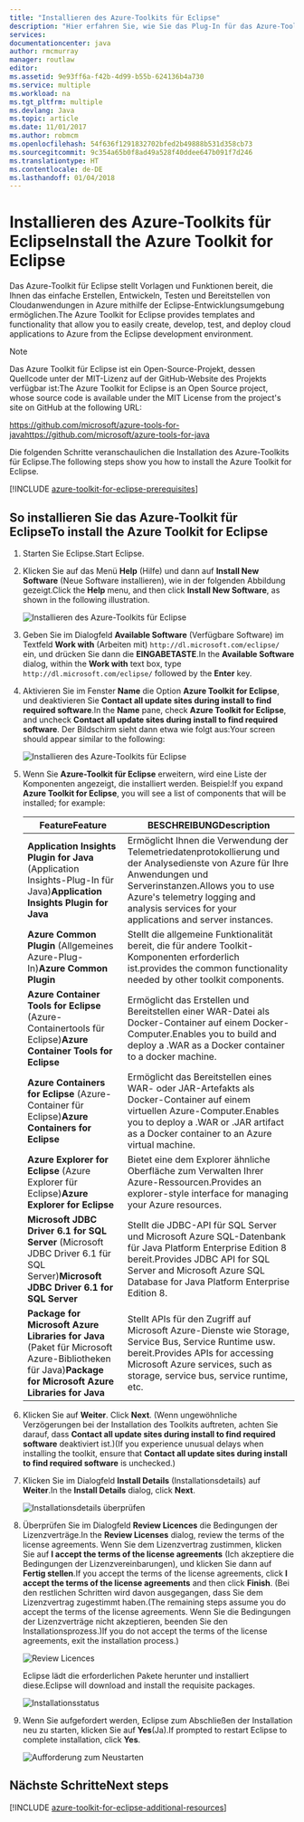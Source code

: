 ```yaml
---
title: "Installieren des Azure-Toolkits für Eclipse"
description: "Hier erfahren Sie, wie Sie das Plug-In für das Azure-Toolkit für Eclipse installieren, um in Azure Cloudanwendungen zu erstellen und bereitzustellen."
services: 
documentationcenter: java
author: rmcmurray
manager: routlaw
editor: 
ms.assetid: 9e93ff6a-f42b-4d99-b55b-624136b4a730
ms.service: multiple
ms.workload: na
ms.tgt_pltfrm: multiple
ms.devlang: Java
ms.topic: article
ms.date: 11/01/2017
ms.author: robmcm
ms.openlocfilehash: 54f636f1291832702bfed2b49888b531d358cb73
ms.sourcegitcommit: 9c354a65b0f8ad49a528f40ddee647b091f7d246
ms.translationtype: HT
ms.contentlocale: de-DE
ms.lasthandoff: 01/04/2018
---
```

# <a name="install-the-azure-toolkit-for-eclipse"></a><span data-ttu-id="3dc37-103">Installieren des Azure-Toolkits für Eclipse</span><span class="sxs-lookup"><span data-stu-id="3dc37-103">Install the Azure Toolkit for Eclipse</span></span>

<span data-ttu-id="3dc37-104">Das Azure-Toolkit für Eclipse stellt Vorlagen und Funktionen bereit, die Ihnen das einfache Erstellen, Entwickeln, Testen und Bereitstellen von Cloudanwendungen in Azure mithilfe der Eclipse-Entwicklungsumgebung ermöglichen.</span><span class="sxs-lookup"><span data-stu-id="3dc37-104">The Azure Toolkit for Eclipse provides templates and functionality that allow you to easily create, develop, test, and deploy cloud  applications to Azure from the Eclipse development environment.</span></span>

> [!NOTE] 
> 
> <span data-ttu-id="3dc37-105">Das Azure Toolkit für Eclipse ist ein Open-Source-Projekt, dessen Quellcode unter der MIT-Lizenz auf der GitHub-Website des Projekts verfügbar ist:</span><span class="sxs-lookup"><span data-stu-id="3dc37-105">The Azure Toolkit for Eclipse is an Open Source project, whose source code is available under the MIT License from the project's site on GitHub at the following URL:</span></span> 
> 
> <span data-ttu-id="3dc37-106"><https://github.com/microsoft/azure-tools-for-java></span><span class="sxs-lookup"><span data-stu-id="3dc37-106"><https://github.com/microsoft/azure-tools-for-java></span></span> 
> 

<span data-ttu-id="3dc37-107">Die folgenden Schritte veranschaulichen die Installation des Azure-Toolkits für Eclipse.</span><span class="sxs-lookup"><span data-stu-id="3dc37-107">The following steps show you how to install the Azure Toolkit for Eclipse.</span></span>

[!INCLUDE [azure-toolkit-for-eclipse-prerequisites](../includes/azure-toolkit-for-eclipse-prerequisites.md)]

## <a name="to-install-the-azure-toolkit-for-eclipse"></a><span data-ttu-id="3dc37-108">So installieren Sie das Azure-Toolkit für Eclipse</span><span class="sxs-lookup"><span data-stu-id="3dc37-108">To install the Azure Toolkit for Eclipse</span></span>

1. <span data-ttu-id="3dc37-109">Starten Sie Eclipse.</span><span class="sxs-lookup"><span data-stu-id="3dc37-109">Start Eclipse.</span></span>

1. <span data-ttu-id="3dc37-110">Klicken Sie auf das Menü **Help** (Hilfe) und dann auf **Install New Software** (Neue Software installieren), wie in der folgenden Abbildung gezeigt.</span><span class="sxs-lookup"><span data-stu-id="3dc37-110">Click the **Help** menu, and then click **Install New Software**, as shown in the following illustration.</span></span>
   
   ![Installieren des Azure-Toolkits für Eclipse][01]

1. <span data-ttu-id="3dc37-112">Geben Sie im Dialogfeld **Available Software** (Verfügbare Software) im Textfeld **Work with** (Arbeiten mit) `http://dl.microsoft.com/eclipse/` ein, und drücken Sie dann die **EINGABETASTE**.</span><span class="sxs-lookup"><span data-stu-id="3dc37-112">In the **Available Software** dialog, within the **Work with** text box, type `http://dl.microsoft.com/eclipse/` followed by the **Enter** key.</span></span>

1. <span data-ttu-id="3dc37-113">Aktivieren Sie im Fenster **Name** die Option **Azure Toolkit for Eclipse**, und deaktivieren Sie **Contact all update sites during install to find required software**.</span><span class="sxs-lookup"><span data-stu-id="3dc37-113">In the **Name** pane, check **Azure Toolkit for Eclipse**, and uncheck **Contact all update sites during install to find required software**.</span></span> <span data-ttu-id="3dc37-114">Der Bildschirm sieht dann etwa wie folgt aus:</span><span class="sxs-lookup"><span data-stu-id="3dc37-114">Your screen should appear similar to the following:</span></span>
   
   ![Installieren des Azure-Toolkits für Eclipse][02]

1. <span data-ttu-id="3dc37-116">Wenn Sie **Azure-Toolkit für Eclipse** erweitern, wird eine Liste der Komponenten angezeigt, die installiert werden. Beispiel:</span><span class="sxs-lookup"><span data-stu-id="3dc37-116">If you expand **Azure Toolkit for Eclipse**, you will see a list of components that will be installed; for example:</span></span>

   | <span data-ttu-id="3dc37-117">Feature</span><span class="sxs-lookup"><span data-stu-id="3dc37-117">Feature</span></span> | <span data-ttu-id="3dc37-118">BESCHREIBUNG</span><span class="sxs-lookup"><span data-stu-id="3dc37-118">Description</span></span> | 
   |---|---| 
   | <span data-ttu-id="3dc37-119">**Application Insights Plugin for Java** (Application Insights-Plug-In für Java)</span><span class="sxs-lookup"><span data-stu-id="3dc37-119">**Application Insights Plugin for Java**</span></span> | <span data-ttu-id="3dc37-120">Ermöglicht Ihnen die Verwendung der Telemetriedatenprotokollierung und der Analysedienste von Azure für Ihre Anwendungen und Serverinstanzen.</span><span class="sxs-lookup"><span data-stu-id="3dc37-120">Allows you to use Azure's telemetry logging and analysis services for your applications and server instances.</span></span> | 
   | <span data-ttu-id="3dc37-121">**Azure Common Plugin** (Allgemeines Azure-Plug-In)</span><span class="sxs-lookup"><span data-stu-id="3dc37-121">**Azure Common Plugin**</span></span> | <span data-ttu-id="3dc37-122">Stellt die allgemeine Funktionalität bereit, die für andere Toolkit-Komponenten erforderlich ist.</span><span class="sxs-lookup"><span data-stu-id="3dc37-122">provides the common functionality needed by other toolkit components.</span></span> | 
   | <span data-ttu-id="3dc37-123">**Azure Container Tools for Eclipse** (Azure-Containertools für Eclipse)</span><span class="sxs-lookup"><span data-stu-id="3dc37-123">**Azure Container Tools for Eclipse**</span></span> | <span data-ttu-id="3dc37-124">Ermöglicht das Erstellen und Bereitstellen einer WAR-Datei als Docker-Container auf einem Docker-Computer.</span><span class="sxs-lookup"><span data-stu-id="3dc37-124">Enables you to build and deploy a .WAR as a Docker container to a docker machine.</span></span> | 
   | <span data-ttu-id="3dc37-125">**Azure Containers for Eclipse** (Azure-Container für Eclipse)</span><span class="sxs-lookup"><span data-stu-id="3dc37-125">**Azure Containers for Eclipse**</span></span> | <span data-ttu-id="3dc37-126">Ermöglicht das Bereitstellen eines WAR- oder JAR-Artefakts als Docker-Container auf einem virtuellen Azure-Computer.</span><span class="sxs-lookup"><span data-stu-id="3dc37-126">Enables you to deploy a .WAR or .JAR artifact as a Docker container to an Azure virtual machine.</span></span> | 
   | <span data-ttu-id="3dc37-127">**Azure Explorer for Eclipse** (Azure Explorer für Eclipse)</span><span class="sxs-lookup"><span data-stu-id="3dc37-127">**Azure Explorer for Eclipse**</span></span> | <span data-ttu-id="3dc37-128">Bietet eine dem Explorer ähnliche Oberfläche zum Verwalten Ihrer Azure-Ressourcen.</span><span class="sxs-lookup"><span data-stu-id="3dc37-128">Provides an explorer-style interface for managing your Azure resources.</span></span> | 
   | <span data-ttu-id="3dc37-129">**Microsoft JDBC Driver 6.1 for SQL Server** (Microsoft JDBC Driver 6.1 für SQL Server)</span><span class="sxs-lookup"><span data-stu-id="3dc37-129">**Microsoft JDBC Driver 6.1 for SQL Server**</span></span> | <span data-ttu-id="3dc37-130">Stellt die JDBC-API für SQL Server und Microsoft Azure SQL-Datenbank für Java Platform Enterprise Edition 8 bereit.</span><span class="sxs-lookup"><span data-stu-id="3dc37-130">Provides JDBC API for SQL Server and Microsoft Azure SQL Database for Java Platform Enterprise Edition 8.</span></span> | 
   | <span data-ttu-id="3dc37-131">**Package for Microsoft Azure Libraries for Java** (Paket für Microsoft Azure-Bibliotheken für Java)</span><span class="sxs-lookup"><span data-stu-id="3dc37-131">**Package for Microsoft Azure Libraries for Java**</span></span> | <span data-ttu-id="3dc37-132">Stellt APIs für den Zugriff auf Microsoft Azure-Dienste wie Storage, Service Bus, Service Runtime usw. bereit.</span><span class="sxs-lookup"><span data-stu-id="3dc37-132">Provides APIs for accessing Microsoft Azure services, such as storage, service bus, service runtime, etc.</span></span> | 

1. <span data-ttu-id="3dc37-133">Klicken Sie auf **Weiter**.
</span><span class="sxs-lookup"><span data-stu-id="3dc37-133">Click **Next**.</span></span> <span data-ttu-id="3dc37-134">(Wenn ungewöhnliche Verzögerungen bei der Installation des Toolkits auftreten, achten Sie darauf, dass **Contact all update sites during install to find required software** deaktiviert ist.)</span><span class="sxs-lookup"><span data-stu-id="3dc37-134">(If you experience unusual delays when installing the toolkit, ensure that **Contact all update sites during install to find required software** is unchecked.)</span></span>

1. <span data-ttu-id="3dc37-135">Klicken Sie im Dialogfeld **Install Details** (Installationsdetails) auf **Weiter**.</span><span class="sxs-lookup"><span data-stu-id="3dc37-135">In the **Install Details** dialog, click **Next**.</span></span>
   
   ![Installationsdetails überprüfen][03]

1. <span data-ttu-id="3dc37-137">Überprüfen Sie im Dialogfeld **Review Licences** die Bedingungen der Lizenzverträge.</span><span class="sxs-lookup"><span data-stu-id="3dc37-137">In the **Review Licenses** dialog, review the terms of the license agreements.</span></span> <span data-ttu-id="3dc37-138">Wenn Sie dem Lizenzvertrag zustimmen, klicken Sie auf **I accept the terms of the license agreements** (Ich akzeptiere die Bedingungen der Lizenzvereinbarungen), und klicken Sie dann auf **Fertig stellen**.</span><span class="sxs-lookup"><span data-stu-id="3dc37-138">If you accept the terms of the license agreements, click **I accept the terms of the license agreements** and then click **Finish**.</span></span> <span data-ttu-id="3dc37-139">(Bei den restlichen Schritten wird davon ausgegangen, dass Sie dem Lizenzvertrag zugestimmt haben.</span><span class="sxs-lookup"><span data-stu-id="3dc37-139">(The remaining steps assume you do accept the terms of the license agreements.</span></span> <span data-ttu-id="3dc37-140">Wenn Sie die Bedingungen der Lizenzverträge nicht akzeptieren, beenden Sie den Installationsprozess.)</span><span class="sxs-lookup"><span data-stu-id="3dc37-140">If you do not accept the terms of the license agreements, exit the installation process.)</span></span>
   
   ![Review Licences][04]
   
   <span data-ttu-id="3dc37-142">Eclipse lädt die erforderlichen Pakete herunter und installiert diese.</span><span class="sxs-lookup"><span data-stu-id="3dc37-142">Eclipse will download and install the requisite packages.</span></span>
   
   ![Installationsstatus][05]

1. <span data-ttu-id="3dc37-144">Wenn Sie aufgefordert werden, Eclipse zum Abschließen der Installation neu zu starten, klicken Sie auf **Yes**(Ja).</span><span class="sxs-lookup"><span data-stu-id="3dc37-144">If prompted to restart Eclipse to complete installation, click **Yes**.</span></span>
   
   ![Aufforderung zum Neustarten][06]

## <a name="next-steps"></a><span data-ttu-id="3dc37-146">Nächste Schritte</span><span class="sxs-lookup"><span data-stu-id="3dc37-146">Next steps</span></span>

[!INCLUDE [azure-toolkit-for-eclipse-additional-resources](../includes/azure-toolkit-for-eclipse-additional-resources.md)]

<!-- URL List -->

<!-- Legacy MSDN URL = https://msdn.microsoft.com/library/azure/hh690946.aspx -->

<!-- IMG List -->

[01]: media/azure-toolkit-for-eclipse-installation/eclipse-installation-01.png
[02]: media/azure-toolkit-for-eclipse-installation/eclipse-installation-02.png
[03]: media/azure-toolkit-for-eclipse-installation/eclipse-installation-03.png
[04]: media/azure-toolkit-for-eclipse-installation/eclipse-installation-04.png
[05]: media/azure-toolkit-for-eclipse-installation/eclipse-installation-05.png
[06]: media/azure-toolkit-for-eclipse-installation/eclipse-installation-06.png
